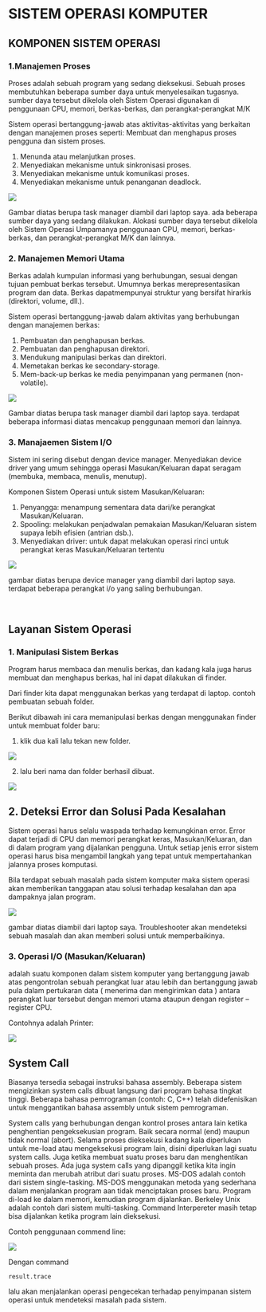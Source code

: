# SISTEM OPERASI KOMPUTER

## KOMPONEN SISTEM OPERASI

### 1.Manajemen Proses 

 Proses adalah sebuah program yang sedang dieksekusi. Sebuah proses membutuhkan beberapa sumber daya untuk menyelesaikan tugasnya. sumber daya tersebut dikelola oleh Sistem Operasi digunakan di penggunaan CPU, memori, berkas-berkas, dan perangkat-perangkat M/K

 Sistem operasi bertanggung-jawab atas aktivitas-aktivitas yang berkaitan dengan manajemen proses seperti: 
Membuat dan menghapus proses pengguna dan sistem proses. 
1. Menunda atau melanjutkan proses. 
2. Menyediakan mekanisme untuk sinkronisasi proses. 
3. Menyediakan mekanisme untuk komunikasi proses. 
4. Menyediakan mekanisme untuk penanganan deadlock.

![](b1.png)

Gambar diatas berupa task manager diambil dari laptop saya. ada beberapa sumber daya yang sedang dilakukan.  Alokasi sumber daya tersebut dikelola oleh Sistem Operasi Umpamanya penggunaan CPU, memori, berkas-berkas, dan perangkat-perangkat M/K dan lainnya.

### 2. Manajemen Memori Utama

Berkas adalah kumpulan informasi yang berhubungan, sesuai dengan tujuan pembuat berkas tersebut. 
Umumnya berkas merepresentasikan program dan data. Berkas dapatmempunyai struktur yang bersifat hirarkis (direktori, volume, dll.).

Sistem operasi bertanggung-jawab dalam aktivitas yang berhubungan dengan manajemen berkas: 
1. Pembuatan dan penghapusan berkas. 
2. Pembuatan dan penghapusan direktori. 
3. Mendukung manipulasi berkas dan direktori. 
4. Memetakan berkas ke secondary-storage.
5. Mem-back-up berkas ke media penyimpanan yang permanen (non-volatile). 

![](b2.png)

Gambar diatas berupa task manager diambil dari laptop saya. terdapat beberapa informasi diatas mencakup penggunaan memori dan lainnya.

### 3. Manajaemen Sistem I/O

Sistem ini sering disebut dengan device manager. 
Menyediakan device driver yang umum sehingga operasi Masukan/Keluaran dapat seragam (membuka, membaca, menulis, menutup). 

Komponen Sistem Operasi untuk sistem Masukan/Keluaran: 
1. Penyangga: menampung sementara data dari/ke perangkat Masukan/Keluaran. 
2. Spooling: melakukan penjadwalan pemakaian Masukan/Keluaran sistem supaya lebih efisien (antrian dsb.). 
3. Menyediakan driver: untuk dapat melakukan operasi rinci untuk perangkat keras  Masukan/Keluaran tertentu

![](b3.png)

gambar diatas berupa device manager yang diambil dari laptop saya. terdapat beberapa perangkat i/o yang saling berhubungan.

<br>

## Layanan Sistem Operasi 

### 1. Manipulasi Sistem Berkas

Program harus membaca dan menulis berkas, dan kadang kala juga harus membuat dan menghapus berkas, hal ini dapat dilakukan di finder.

Dari finder kita dapat menggunakan berkas yang terdapat di laptop. contoh pembuatan sebuah folder.

Berikut dibawah ini cara memanipulasi berkas dengan menggunakan finder untuk membuat folder baru:

1. klik dua kali lalu tekan new folder.

![](b4.png)

2. lalu beri nama dan folder berhasil dibuat.

![](b5.png)

## 2. Deteksi Error dan Solusi Pada Kesalahan

Sistem operasi harus selalu waspada terhadap kemungkinan error. Error dapat terjadi di CPU dan memori perangkat keras, Masukan/Keluaran, dan di dalam program yang dijalankan pengguna. Untuk setiap jenis error sistem operasi harus bisa mengambil langkah yang tepat untuk mempertahankan jalannya proses komputasi.

Bila terdapat sebuah masalah pada sistem komputer maka sistem operasi akan memberikan tanggapan atau solusi terhadap kesalahan dan apa dampaknya jalan program.

![](b6.png)

gambar diatas diambil dari laptop saya. Troubleshooter akan mendeteksi sebuah masalah dan akan memberi solusi untuk memperbaikinya.

### 3. Operasi I/O (Masukan/Keluaran)

 adalah suatu komponen dalam sistem komputer yang bertanggung jawab atas pengontrolan sebuah perangkat luar atau lebih dan bertanggung jawab pula dalam pertukaran data ( menerima dan mengirimkan data ) antara perangkat luar tersebut dengan memori utama ataupun dengan register – register CPU. 

Contohnya adalah Printer:

![](b7.png)

## System Call

Biasanya tersedia sebagai instruksi bahasa assembly. Beberapa sistem mengizinkan system calls dibuat langsung dari program bahasa tingkat tinggi. Beberapa bahasa pemrograman (contoh: C, C++) telah didefenisikan untuk menggantikan bahasa assembly untuk sistem pemrograman. 

System calls yang berhubungan dengan kontrol proses antara lain ketika penghentian pengeksekusian program. Baik secara normal (end) maupun tidak normal (abort). 
Selama proses dieksekusi kadang kala diperlukan untuk me-load atau mengeksekusi program lain, disini diperlukan lagi suatu system calls. Juga ketika membuat suatu proses baru dan menghentikan sebuah proses. Ada juga system calls yang dipanggil ketika kita ingin meminta dan merubah atribut dari suatu proses. 
MS-DOS adalah contoh dari sistem single-tasking. MS-DOS menggunakan metoda yang sederhana dalam menjalankan program aan tidak menciptakan proses baru. Program di-load ke dalam memori, kemudian program dijalankan. Berkeley Unix adalah contoh dari sistem multi-tasking. Command Interpereter masih tetap bisa dijalankan ketika program lain dieksekusi. 

Contoh penggunaan commend line:

![](b8.png)

Dengan  command

```
result.trace
```

lalu akan menjalankan operasi pengecekan terhadap penyimpanan sistem operasi untuk mendeteksi masalah pada sistem.
